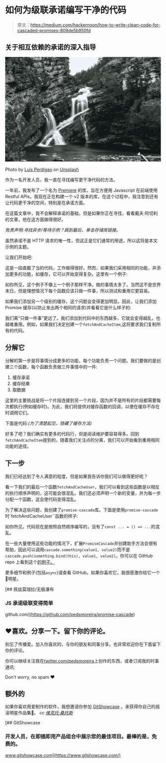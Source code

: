 # 如何为级联承诺编写干净的代码

> 原文：<https://medium.com/hackernoon/how-to-write-clean-code-for-cascaded-promises-809de5b950fd>

## 关于相互依赖的承诺的深入指导

![](img/a70001f357a6a360b4106f8aa7727997.png)

Photo by [Luis Perdigao](https://unsplash.com/photos/vYo_Arzy_WU?utm_source=unsplash&utm_medium=referral&utm_content=creditCopyText) on [Unsplash](https://unsplash.com/?utm_source=unsplash&utm_medium=referral&utm_content=creditCopyText)

作为一名开发人员，我一直在寻找编写更干净代码的方法。

一年前，我发布了一个名为 [Premiere](https://github.com/pedsmoreira/premiere) 的库，旨在方便用 Javascript 在前端使用 Restful APIs。我现在正在构建一个 v2 版本的库，在这个过程中，我注意到还有让代码更干净的空间，特别是在承诺方面。

在这篇文章中，我不会解释承诺的基础，但是如果你正在寻找，看看戴夫·阿切利的文章，他在这方面做得很好。

*免责声明:寻找异步/等待示例？跳到最后，单击存储库链接。*

虽然承诺不是 HTTP 请求的唯一性，但这正是它们通常的用途，所以这将是本文示例的主题。

让我们开始吧:

这是一段直截了当的代码，工作做得很好。然而，如果我们采用相同的功能，并添加更多的功能，如缓存，它可以开始变得复杂。这里有一个例子:

如你所见，这个例子不像上一个例子那样干净。做的事情太多了。当然这不是世界末日，但是理想情况下每个函数应该只做一件事，所以测试和重用它更容易。

如果我们添加另一个级别的缓存，这个问题会变得更加明显。因此，让我们添加 Promise 缓存(以防止发出两个相同的请求)并看看它是什么样子的:

我们离“只做一件事”更远了。我们添加到代码中的东西越多，它就会变得越乱，也越难重用。例如，如果我们决定创建一个`fetchAndCacheItem`,这将要求我们复制所有的代码。

## 分解它

分解的第一步是将事情分成更多的功能，每个功能负责一个问题。我们要做的是创建三个函数，每个函数负责做三件事情中的一件:

1.  缓存承诺
2.  缓存结果
3.  取数据

这里的主要挑战是将一个片段连接到另一个片段，因为并不是所有的片段都需要每次都执行(例如缓存时)。为此，我们将提供对缓存函数的回调，以便在缓存不存在时调用它们。

下面是代码:*(为了清楚起见，隐藏了缓存方法)*

好多了吧？我们确实有更多的代码行，但是阅读维护要容易得多。回到`fetchAndCacheItem`提到的，随着我们关注点的分离，我们可以开始看到重用相同功能的途径。

## 下一步

我们已经达到了令人满意的程度，但是如果我告诉你我们可以做得更好呢？

看一下我们的最后一个函数`fetchAndCacheUser`，我们可以看到这些函数是以相反的执行顺序声明的，这可能会很混乱。我们还必须声明一个新的变量，并为每一步分配一个函数，这会使代码变得混乱。

为了解决这些问题，我创建了`promise-cascade`库。下面是使用`promise-cascade`时`fetchAndCacheUser``函数的样子:

如你所见，代码现在是按照自然顺序编写的，没有了`const ... = () => ...`的混乱。

在一些大量使用这些功能的情况下，扩展`PromiseCascade`并创建助手方法会很有帮助，因此可以调用`cascade.something(value1, value2)`而不是`cascade.push(something.bind(this), value1, value2)`。你可以在 GitHub repo 上看到这个[的例子。](https://github.com/pedsmoreira/promise-cascade)

更多细节和例子(包括`async`)请查看 GitHub。如果你喜欢它，我很感激你给它一个🌟明星。

[](https://github.com/pedsmoreira/promise-cascade) [## 佩兹莫瑞拉/无极瀑布

### JS 承诺级联变得简单

github.com](https://github.com/pedsmoreira/promise-cascade) 

## ❤️喜欢。分享一下。留下你的评论。

别忘了传播爱。加入你喜欢的，与你的朋友和同事分享。也非常欢迎你在下面留下你的评论。

你可以继续关注我在[twitter.com/pedsmoreira](https://twitter.com/pedsmoreira)上创作的东西，或者订阅我的时事通讯:

Don't worry, no spam ❤

## 额外的

如果你喜欢用爱制作的软件，我想邀请你参加 [GitShowcase](http://gitshowcase.com/) 。来获得你自己的摇滚明星作品集🤘。 *cc* [*维克托·桑托斯*](https://medium.com/u/f2368f957647?source=post_page-----809de5b950fd--------------------------------)

[](https://www.gitshowcase.com/) [## GitShowcase

### 开发人员，在即插即用产品组合中展示您的最佳项目。最棒的是，免费的。

www.gitshowcase.com](https://www.gitshowcase.com/)